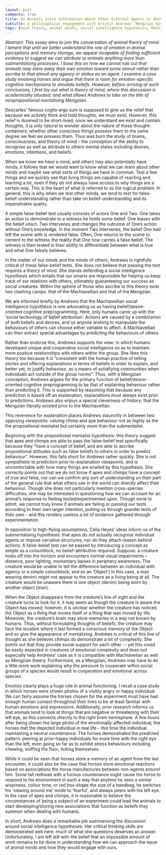 ```yaml
---
layout: post
comments: true
title: Do Animals Store Information About Other External Agents or About Prior Inner Selves?
subtitle: a philosophical engagement with Kristin Andrews' Mengzian Social Intelligence Hypothesis
tags: [mind theory, animal minds, social intelligence hypothesis, Machiavellian, Mengzian, propositionalist, nonpropositionalist, submentalist] 
---
```


*Abstract: This essay aims to join the conversation of animal theory of mind. I lament that until we better understand the role of emotion in animal perceptions and memory storage, we appear incapable of finding sufficient evidence to suggest we can attribute to animals anything more than submentalising processes.  I base this on how we cannot rule out that animals may store away their own emotion toward some stimuli rather than ascribe to that stimuli any agency or status as an agent. I examine a case study involving horses and argue that there is room for emotion-specific cognitive mechanisms to simulate beliefs. However, before arriving at such conclusions, I first lay out what is theory of mind, where this discussion is academically situated, and what allows Andrews to take on the title of nonpropositional mentalising Mengzian.*

  Descartes’ famous cogito ergo sum is supposed to give us the relief that because we actively think and hold thoughts, we must exist. However, this relief is doomed to be short-lived; once we understand we exist and contain thoughts, it is only natural to wonder about the nature of these thought-containers; whether other conscious things possess them to the same degree we feel we possess them. Thus was born the study of brains, consciousness, and theory of mind – the conception of the ability to recognise as well as attribute to others mental states including desires, emotions, intentions, and beliefs.
  
  When we know we have a mind, and others may also potentially have minds, it follows that we would want to know what we can learn about other minds and maybe see what sorts of things we have in common. Test a few things and we quickly see that living things are capable of reacting and learning a lot, even if they do not always have access to why things are a certain way.  This is the heart of what is referred to as the logical problem. In general, this is why when we test other minds, we tend to test for false-belief-understanding rather than take on belief-understanding and its impenetrable quality. 
  
  A simple false-belief test usually consists of actors One and Two. One takes an action to demonstrate to a witness he holds some belief. One leaves with the belief intact. Two intervenes and changes the outcome of One’s action without One’s knowledge. In the moment Two intervenes, the belief One had left the scene with is rendered false. Often, One returns to the scene to cement to the witness the reality that One now carries a false belief. The witness is then tested in their ability to differentiate between what is true and what One falsely believes. 
  
  In the matter of our minds and the minds of others, Andrews is rightfully critical of these false-belief tests. She does not believe that passing the test requires a theory of mind. She stands defending a social intelligence hypothesis which entails that our smarts are responsible for helping us keep track of our relations with others, ultimately guaranteeing our success as social creatures. Within the sphere of those who ascribe to this theory exist two clashing camps: that of the Machiavellian and that of the Mengzian.
  
  We are informed briefly by Andrews that the Machiavellian social intelligence hypothesis is one advocating us as having belief/desire-oriented cognitive preprogramming. Here, only humans came up with the ‘social technology of belief attribution’. Actions are caused by a combination of both beliefs and desires, and so anyone wishing to manipulate the behaviours of others can choose either variable to affect. A Machiavellian can then extract special advantages by predicting the behaviours of others.
  
  Rather than endorse this, Andrews supports the view: in which humans developed unique and cooperative social intelligence so as to maintain more positive relationships with others within the group. She likes this theory too because it is “consistent with the human practice of telling stories and offering explanations in terms of beliefs in order to explain, and better yet, to justify behaviour, as a means of solidifying communities when individuals act outside of the group norms”. Thus, with a Mengzian conception, Andrews argues for the primary function of belief/desire-oriented cognitive preprogramming to be that of explaining behaviour rather than predicting it. This is supported by reasoning that because any prediction is based off an explanation, explanations must always exist prior to predictions. Andrews also enjoys a special cleverness of history: that the Mengzian literally existed prior to the Machiavellian.
  
  This reverence for explanation places Andrews staunchly in between two opposing viewpoints: valuing chimp and ape behaviour not as highly as the the propositional mentalist but certainly more than the submentalist. 
  
  Beginning with the propositional mentalist hypothesis: this theory suggest that apes and chimps are able to pass the false-belief test specifically because they “have a concept of belief, and are able to ascribe propositional attitudes such as false beliefs to others in order to predict behaviour”. However, this falls short for Andrews rather quickly. She is not sympathetic to prediction-prior-to-explanation viewpoints, and is uncomfortable with how many things are enailed by this hypothesis. She correctly points out that we do not know if apes and chimps have a concept of true  and false, nor can we confirm any sort of understanding on their part of the general rule that what others see in the world can directly affect their behaviour. Though she does not particularly mention cross-species difficulties, she may be interested in questioning how we can account for an animal’s response to feeling tested/experimented upon. Though eerie to admit, we cannot truly know if animals are failing or passing our tests according to their own larger intention, putting us through grander tests of their own – and this renders useless a lot of evidence gathered through experimentation.   
  
  In opposition to high-flying assumptions, Celia Heyes’ ideas inform us of the submentalising hypothesis: that apes do not actually recognise individual agents or impose narrative structures, nor do they attach reason behind actions. A false-belief test can be passed by introducing a concept as simple as a colourblock; no belief-attribution required. Suppose: a creature looks off into the horizon and encounters normal visual impairments – distance, poor lighting, momentary lapses in periphery awareness. The creature would be unable to tell the difference between an individual with agency or a simple colourblock; and so an ‘Object’( in this case, a man wearing denim) might not appear to the creature as a living being at all. The creature would be unaware there is one object (denim) being worn by another object (man). 
  
  When the Object disappears from the creature’s line of sight and the creature turns to look for it, it may seem as though the creature is aware the Object has moved; however, it is unclear whether the creature has noticed the Object as a thing that moves itself or a thing that was moved by life. Moreover, the creature’s brain may store memories in a way not known by humans. Thus, without formulating thoughts of beliefs, the creature may face the location where it last formed a conscious memory of the Object and so give the appearance of mentalizing. Andrews is critical of this line of thought as she believes chimps do demonstrate a lot of complexity. She points out that they provide social support for each other -- yet this could be easily expected in creatures of emotional complexity and does not especially help Andrews’ case as it is compatible with Machiavelian as well as Mengzian theory. Furthermore, as a Mengzian, Andrews may have to do a little more work explaining why the pressure to cooperate within social groups of a species would result in cooperation and emotional across species.  
  
  Emotion clearly plays a huge role in animal functioning. I recall a case study in which horses were shown photos of a visibly angry or happy individual. We can fairly assume the horses chosen for the experiment must have had enough human contact throughout their lives to be at least familiar with human emotions and expressions. Additionally, prior research informs us that animals tend to look at things that are negative or threatening with their left eye, as this connects directly to the right brain hemisphere. A few hours after being shown the large photo of the emotionally-affected individual, the horses met the depicted individual in real life – this time the individual maintaining a neutral countenance. The horses demonstrated the predicted pattern: peering at prior-happy individuals for more time with the right eye than the left, even going so far as to exhibit stress behaviours including chewing, sniffing the floor, licking themselves.  
  
  While it could be seen that horses store a memory of an agent from the last encounter, it could also be the case that horses store emotional reactions based on associations the horse manufactures between non-agents around him. Some tall redhead with a furious countenance might cause the horse to respond to his environment in such a way that anytime he sees a similar wispiness, colour tone, or red box-shape the size of a handbag, he switches his ‘viewing around me’ mode to ‘fearful’, and always peers with his left eye. In the case of apes and chimps, it is reasonable to believe the circumstances of being a subject of an experiment could lead the animals to start developing/storing new associations that function as beliefs they summon when dealing with humans.  
  
  In short, Andrews does a remarkable job summarising the discussion around social intelligence hypotheses. Her critical thinking skills are demonstrated well here: much of what she questions deserves an answer. Unfortunately, I am left still with the belief that an impossible amount of work remains to be done in understanding how we can approach the issue of animal minds and how they would engage with ours.  
  
